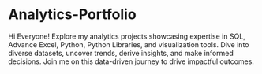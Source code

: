 # Analytics-Portfolio
Hi Everyone! Explore my analytics projects showcasing expertise in SQL, Advance Excel, Python, Python Libraries, and visualization tools. Dive into diverse datasets, uncover trends, derive insights, and make informed decisions. Join me on this data-driven journey to drive impactful outcomes.
